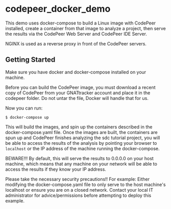 # codepeer_docker_demo

This demo uses docker-compose to build a Linux image with CodePeer installed,
create a container from that image to analyze a project, then serve the results
via the CodePeer Web Server and CodePeer IDE Server.

NGINX is used as a reverse proxy in front of the CodePeer servers.

## Getting Started

Make sure you have docker and docker-compose installed on your machine.

Before you can build the CodePeer image, you must download a recent copy of
CodePeer from your GNATtracker account and place it in the codepeer folder. Do
not untar the file, Docker will handle that for us.

Now you can run:
```
$ docker-compose up
```

This will build the images, and spin up the containers described in the
docker-compose.yaml file. Once the images are built, the containers are spun up
and CodePeer finishes analyzing the sdc tutorial project, you will be able to
access the results of the analysis by pointing your browser to `localhost` or
the IP address of the machine running the docker-compose.

BEWARE!!! By default, this will serve the results to 0.0.0.0 on your host
machine, which means that any machine on your network will be able to access
the results if they know your IP address.

Please take the necessary security precautions!!
For example: Either modifying the docker-compose.yaml file to only serve to the
host machine's localhost or ensure you are on a closed network. Contact your
local IT administrator for advice/permissions before attempting to deploy this
example.
